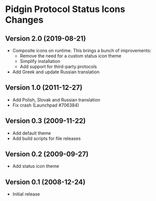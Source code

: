 # Pidgin Protocol Status Icons Changes

## Version 2.0 (2019-08-21)
- Composite icons on runtime. This brings a bunch of improvements:
  - Remove the need for a custom status icon theme
  - Simplify installation
  - Add support for third-party protocols
- Add Greek and update Russian translation

## Version 1.0 (2011-12-27)
- Add Polish, Slovak and Russian translation
- Fix crash (Launchpad #706384)

## Version 0.3 (2009-11-22)
- Add default theme
- Add build scripts for file releases

## Version 0.2 (2009-09-27)
- Add status icon theme

## Version 0.1 (2008-12-24)
- Initial release
